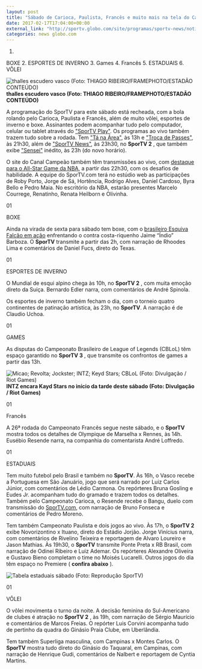 ```yaml
---
layout: post
title: "Sábado de Carioca, Paulista, Francês e muito mais na tela do Canal Campeão"
date: 2017-02-17T17:04:00+00:00
external_link: "http://sportv.globo.com/site/programas/sportv-news/noticia/2017/02/sabado-de-carioca-paulista-frances-e-muito-mais-na-tela-do-canal-campeao.html"
categories: news globo.com
---
```

1. 
BOXE
2. 
ESPORTES DE INVERNO
3. 
Games
4. 
Francês
5. 
ESTADUAIS
6. 
VÔLEI

 ![thalles escudero vasco (Foto: THIAGO RIBEIRO/FRAMEPHOTO/ESTADÃO CONTEÚDO)](http://s2.glbimg.com/GsXpk33ZT_n4hsQEzfjAwzbnhw8=/278x0:1721x1106/300x230/s.glbimg.com/es/ge/f/original/2017/02/05/frm20170205138_aIbd6dk.jpg "thalles escudero vasco (Foto: THIAGO RIBEIRO/FRAMEPHOTO/ESTADÃO CONTEÚDO)")**thalles escudero vasco (Foto: THIAGO RIBEIRO/FRAMEPHOTO/ESTADÃO CONTEÚDO)**

A programação do SporTV para este sábado está recheada, com a bola rolando pelo Carioca, Paulista e Francês, além de muito vôlei, esportes de inverno e boxe. Assinantes podem acompanhar tudo pelo computador, celular ou tablet através do ["SporTV Play"](http://globosatplay.globo.com/sportv/ao-vivo/3180419/). Os programas ao vivo também trazem tudo sobre a rodada. Tem ["Tá na Área"](http://sportv.globo.com/site/programas/ta-na-area/), às 13h e ["Troca de Passes"](http://sportv.globo.com/site/programas/troca-de-passes/), às 21h30, além de ["SporTV News"](http://sportv.globo.com/site/programas/sportv-news/), às 23h30, no **SporTV 2** , que também exibe ["Sensei"](http://sportv.globo.com/site/programas/sensei-sportv/) inédito, às 23h (do novo horário).

O site do Canal Campeão também têm transmissões ao vivo, com [destaque para o&nbsp;All-Star Game da NBA](http://sportv.globo.com/site/nba/noticia/2017/02/sportvcom-transmite-ao-vivo-eventos-do-fim-de-semana-do-all-star-da-nba.html), a partir das 22h30, com os desafios de habilidade.&nbsp;A equipe do SporTV.com terá no estúdio web as participações de Roby Porto, Jorge de Sá, Hortência, Rodrigo Alves, Daniel Cardoso, Byra Bello e Pedro Maia. No escritório da NBA, estarão presentes Marcelo Courrege, Renatinho, Renata Heilborn e Olivinha.

01

BOXE

Ainda na virada de sexta para sábado tem boxe, com o [brasileiro Esquiva Falcão em ação](http://sportv.globo.com/site/blogs/especial-blog/blog-do-daniel-fucs/post/esquiva-lutara-na-madrugada-de-sabado-o-seu-ultimo-combate-de-8-rounds.html) enfrentando o contra costa-riquenho Jaime “Índio” Barboza. O **SporTV** transmite a partir das 2h, com narração de Rhoodes Lima e comentários de Daniel Fucs, direto do Texas.&nbsp;

01

ESPORTES DE INVERNO

O Mundial de esqui alpino chega às 10h, no **SporTV 2** , com muita emoção direto da Suíça. Bernardo Edler narra, com comentários de André Spinola.

Os esportes de inverno também fecham o dia, com o torneio quatro continentes de patinação artística, às 23h, no **SporTV**. A narração é de Claudio Uchoa.&nbsp;

01

GAMES

As disputas do&nbsp;Campeonato Brasileiro de League of Legends (CBLoL) têm espaço garantido no **SporTV 3** , que transmite os confrontos de games a partir das 13h.

 ![Micao; Revolta; Jockster; INTZ; Keyd Stars; CBLoL (Foto: Divulgação / Riot Games)](http://s2.glbimg.com/7ZpMQ3AeQOWzo-UmnS-6aJY2r4Q=/0x60:1920x1007/690x340/s.glbimg.com/es/ge/f/original/2017/02/12/32736730931_579e6aa39e_o.jpg "Micao; Revolta; Jockster; INTZ; Keyd Stars; CBLoL (Foto: Divulgação / Riot Games)")**INTZ encara Kayd Stars no início da tarde deste sábado (Foto: Divulgação / Riot Games)**

01

Francês

A 26ª rodada do Campeonato Francês segue neste sábado, e o **SporTV** mostra todos os detalhes de Olympique de Marselha x Rennes, às 14h. Eusébio Resende narra, na companhia do comentarista André Loffredo.&nbsp;

01

ESTADUAIS

Tem muito futebol pelo Brasil e também no **SporTV**. Às 16h, o Vasco recebe a Portuguesa em São Januário, jogo que será narrado por Luiz Carlos Júnior, com comentários de Lédio Carmona. Os repórteres Bruna Gosling e Eudes Jr. acompanham tudo do gramado e trazem todos os detalhes. Também pelo Campeonato Carioca, o Resende recebe o Bangu, duelo com transmissão do [SporTV.com](http://sportv.globo.com/site/), com narração de Bruno Fonseca e comentários de Pedro Moreno.&nbsp;

Tem também Campeonato Paulista e dois jogos ao vivo. Às 17h, o **SporTV 2** exibe Novorizontino x Ituano, direto do Estádio Jorjão. Jorge Vinícius narra, com comentários de Rivelino Teixeira e reportagem de Alvaro Loureiro e Jason Mathias. Às 19h30, o **SporTV** transmite Ponte Preta x RB Brasil, com narração de Odinei Ribeiro e Luiz Ademar. Os repórteres Alexandre Oliveira e Gustavo Bieno completam o time no Moisés Lucarelli. Outros jogos do dia têm espaço no Premiere ( **confira abaixo** ).

 ![Tabela estaduais sábado (Foto: Reprodução SporTV)](http://s2.glbimg.com/I78WdINmxzh2P9C2Cdytl_NiB3M=/0x0:690x600/690x600/s.glbimg.com/es/ge/f/original/2017/02/17/estaduaissabado.png "Tabela estaduais sábado (Foto: Reprodução SporTV)")  

01

VÔLEI

O vôlei movimenta o turno da noite. A decisão feminina do Sul-Americano de clubes é atração no **SporTV 2** , às 19h, com narração de Sérgio Maurício e comentários de Marcos Freias. O repórter Luis Corvini acompanha tudo de pertinho da quadra do Ginásio Praia Clube, em Uberlândia.

Tem também Superliga masculina, com Campinas x Montes Carlos. O **SporTV** mostra tudo direto do Ginásio do Taquaral, em Campinas, com narração de Henrique Gudi, comentários de Nalbert e reportagem de Cyntia Martins.&nbsp;


